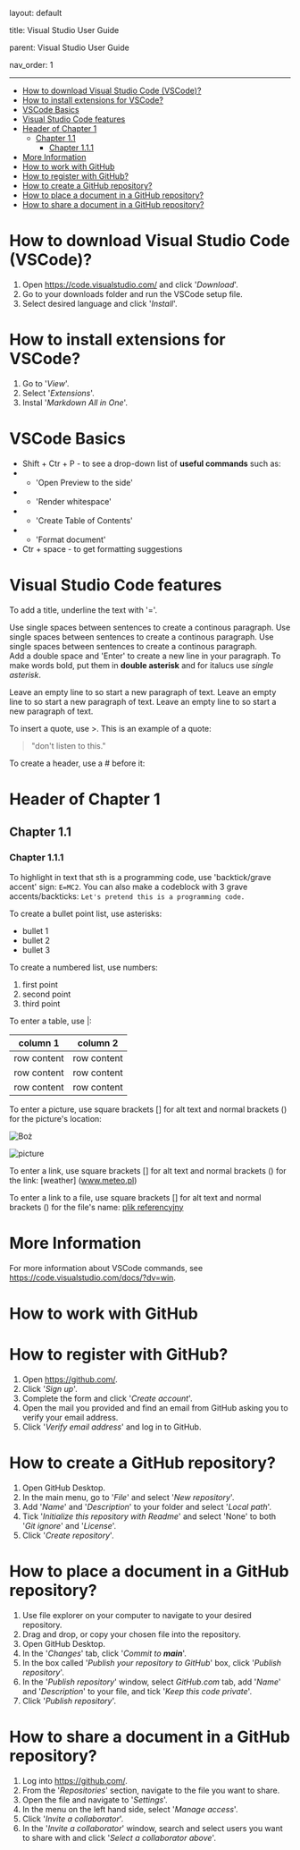 layout: default

title: Visual Studio User Guide

parent: Visual Studio User Guide

nav_order: 1

---

- [How to download Visual Studio Code (VSCode)?](#how-to-download-visual-studio-code-vscode)
- [How to install extensions for VSCode?](#how-to-install-extensions-for-vscode)
- [VSCode Basics](#vscode-basics)
- [Visual Studio Code features](#visual-studio-code-features)
- [Header of Chapter 1](#header-of-chapter-1)
  - [Chapter 1.1](#chapter-11)
    - [Chapter 1.1.1](#chapter-111)
- [More Information](#more-information)
- [How to work with GitHub](#how-to-work-with-github)
- [How to register with GitHub?](#how-to-register-with-github)
- [How to create a GitHub repository?](#how-to-create-a-github-repository)
- [How to place a document in a GitHub repository?](#how-to-place-a-document-in-a-github-repository)
- [How to share a document in a GitHub repository?](#how-to-share-a-document-in-a-github-repository)


How to download Visual Studio Code (VSCode)?
===============

1. Open https://code.visualstudio.com/ and click '*Download*'.
2. Go to your downloads folder and run the VSCode setup file.
3. Select desired language and click '*Install*'. 


How to install extensions for VSCode?
========
1. Go to '*View*'.
2. Select '*Extensions*'.
3. Instal '*Markdown All in One*'.


VSCode Basics
===============
 - Shift + Ctr + P - to see a drop-down list of **useful commands** such as:
 - - 'Open Preview to the side'
 - - 'Render whitespace'
 - - 'Create Table of Contents'
 - - 'Format document'
 -   Ctr + space - to get formatting suggestions  

 
Visual Studio Code features
===============

To add a title, underline the text with '='.

Use single spaces between sentences to create a continous paragraph. Use single spaces between sentences to create a continous paragraph. Use single spaces between sentences to create a continous paragraph.  
Add a double space and 'Enter' to create a new line in your paragraph. To make words bold, put them in **double asterisk** and for italucs use *single asterisk*.


Leave an empty line to so start a new paragraph of text. Leave an empty line to so start a new paragraph of text. Leave an empty line to so start a new paragraph of text.

To insert a quote, use >. This is an example of a quote: 
>"don't listen to this." 

To create a header, use a # before it:
# Header of Chapter 1
## Chapter 1.1
### Chapter 1.1.1  


To highlight in text that sth is a programming code, use 'backtick/grave accent' sign: `E=MC2`.  You can also make a codeblock with 3 grave accents/backticks:
```Let's pretend this is a programming code.```

To create a bullet point list, use asterisks:
* bullet 1
* bullet 2
* bullet 3

To create a numbered list, use numbers:
1. first point
2. second point
3. third point

To enter a table, use |:

| column 1    | column 2    |
| ----------- | ----------- |
| row content | row content |
| row content | row content |
| row content | row content |

To enter a picture, use square brackets [] for alt text and normal brackets () for the picture's location:

![Boż](https://pl.gravatar.com/userimage/199944777/d6f95650784ea02c6f31b9ad3de59363.jpeg)

![picture](C:/Users/Boshka/Pictures/JPEGmicro/DSC00185.JPG)

To enter a link, use square brackets [] for alt text and normal brackets () for the link:
[weather] (www.meteo.pl)

To enter a link to a file, use square brackets [] for alt text and normal brackets () for the file's name:
[plik referencyjny](Bozena_Reference_file.md) 


More Information
=================
For more information about VSCode commands, see https://code.visualstudio.com/docs/?dv=win.


How to work with GitHub
======

# How to register with GitHub? 
1. Open https://github.com/.
2. Click '*Sign up*'.
3. Complete the form and click '*Create account*'.
4. Open the mail you provided and find an email from GitHub asking you to verify your email address.
5. Click '*Verify email address*' and log in to GitHub. 



# How to create a GitHub repository?
1. Open GitHub Desktop.
2. In the main menu, go to '*File*' and select '*New repository*'.
3. Add '*Name*' and '*Description*' to your folder and select '*Local path*'.
4. Tick '*Initialize this repository with Readme*' and select 'None' to both '*Git ignore*' and '*License*'.
5. Click '*Create repository*'.

# How to place a document in a GitHub repository?
1. Use file explorer on your computer to navigate to your desired repository. 
2. Drag and drop, or copy your chosen file into the repository. 
3. Open GitHub Desktop.
4. In the '*Changes*' tab, click '*Commit to **main***'.
5. In the box called '*Publish your repository to GitHub*' box, click '*Publish repository*'.
6. In the '*Publish repository*' window, select *GitHub.com* tab, add '*Name*' and '*Description*' to your file, and tick '*Keep this code private*'.
7. Click '*Publish repository*'.
   
# How to share a document in a GitHub repository?
1. Log into https://github.com/.
2. From the '*Repositories*' section, navigate to the file you want to share.
3. Open the file and navigate to '*Settings*'.
4. In the menu on the left hand side, select '*Manage access*'.
5. Click '*Invite a collaborator*'.
6. In the '*Invite a collaborator*' window, search and select users you want to share with and click '*Select a collaborator above*'. 